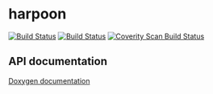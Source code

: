 # harpoon

[![Build Status](https://travis-ci.org/michalwy/harpoon.svg?branch=master)](https://travis-ci.org/michalwy/harpoon)
[![Build Status](https://ci.appveyor.com/api/projects/status/github/michalwy/harpoon?branch=master&svg=true)](https://ci.appveyor.com/project/michalwy/harpoon)
[![Coverity Scan Build Status](https://scan.coverity.com/projects/5145/badge.svg?flat=1)](https://scan.coverity.com/projects/5145)

## API documentation
[Doxygen documentation](http://michalwy.github.io/harpoon/api)
